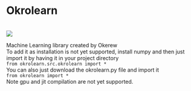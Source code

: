 # Okrolearn 
<br>
<img src="https://github.com/Okerew/okrolearn/assets/93822247/2c3e95ea-394d-4e29-8b97-13281ee695b7">
<br>

Machine Learning library created by Okerew
<br>
To add it as installation is not yet supported, install numpy and then just import it by having it in your project directory
<br>
`from okrolearn.src.okrolearn import *`
<br>
You can also just download the okrolearn.py file and import it
<br>
`from okrolearn import *`
<br>
Note gpu and jit compilation are not yet supported.

